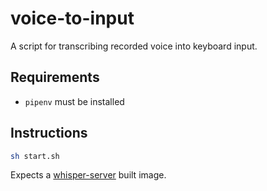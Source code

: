# voice-to-input

A script for transcribing recorded voice into keyboard input. 

## Requirements 

* `pipenv` must be installed

## Instructions

``` sh
sh start.sh 
```

Expects a [whisper-server](https://github.com/dev-namespace/whisper-server) built image.
